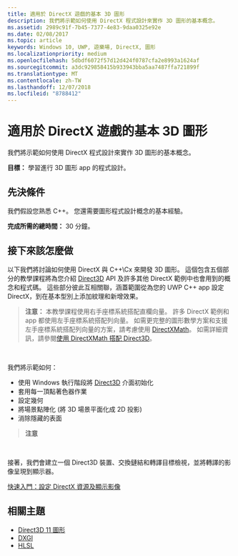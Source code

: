 ```yaml
---
title: 適用於 DirectX 遊戲的基本 3D 圖形
description: 我們將示範如何使用 DirectX 程式設計來實作 3D 圖形的基本概念。
ms.assetid: 2989c91f-7b45-7377-4e83-9daa0325e92e
ms.date: 02/08/2017
ms.topic: article
keywords: Windows 10, UWP, 遊樂場, DirectX, 圖形
ms.localizationpriority: medium
ms.openlocfilehash: 5dbdf6072f57d12d424f0787cfa2e8993a1624af
ms.sourcegitcommit: a3dc929858415b933943bba5aa7487ffa721899f
ms.translationtype: MT
ms.contentlocale: zh-TW
ms.lasthandoff: 12/07/2018
ms.locfileid: "8788412"
---
```

# <a name="basic-3d-graphics-for-directx-games"></a>適用於 DirectX 遊戲的基本 3D 圖形



我們將示範如何使用 DirectX 程式設計來實作 3D 圖形的基本概念。

**目標：** 學習進行 3D 圖形 app 的程式設計。

## <a name="prerequisites"></a>先決條件


我們假設您熟悉 C++。 您還需要圖形程式設計概念的基本經驗。

**完成所需的總時間：** 30 分鐘。

## <a name="where-to-go-from-here"></a>接下來該怎麼做


以下我們將討論如何使用 DirectX 與 C++\\Cx 來開發 3D 圖形。 這個包含五個部分的教學課程將為您介紹 [Direct3D](https://msdn.microsoft.com/library/windows/desktop/hh309466) API 及許多其他 DirectX 範例中也會用到的概念和程式碼。 這些部分彼此互相關聯，涵蓋範圍從為您的 UWP C++ app 設定 DirectX，到在基本型別上添加紋理和新增效果。

> **注意：** 本教學課程使用右手座標系統搭配直欄向量。 許多 DirectX 範例和 app 都使用左手座標系統搭配列向量。 如需更完整的圖形數學方案和支援左手座標系統搭配列向量的方案，請考慮使用 [DirectXMath](https://msdn.microsoft.com/library/windows/desktop/hh437833)。 如需詳細資訊，請參閱[使用 DirectXMath 搭配 Direct3D](https://msdn.microsoft.com/library/windows/desktop/ff729728#Use_DXMath_with_D3D)。

 

我們將示範如何：

-   使用 Windows 執行階段將 [Direct3D](https://msdn.microsoft.com/library/windows/desktop/hh309466) 介面初始化
-   套用每一頂點著色器作業
-   設定幾何
-   將場景點陣化 (將 3D 場景平面化成 2D 投影)
-   消除隱藏的表面

> **注意**  

 

接著，我們會建立一個 Direct3D 裝置、交換鏈結和轉譯目標檢視，並將轉譯的影像呈現到顯示器。

[快速入門：設定 DirectX 資源及顯示影像](setting-up-directx-resources.md)

## <a name="related-topics"></a>相關主題


* [Direct3D 11 圖形](https://msdn.microsoft.com/library/windows/desktop/ff476080)
* [DXGI](https://msdn.microsoft.com/library/windows/desktop/hh404534)
* [HLSL](https://msdn.microsoft.com/library/windows/desktop/bb509561)

 

 




